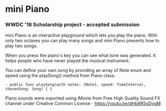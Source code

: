 # mini Piano

### WWDC '18 Scholarship project - accepted submission

mini Piano is an interactive playground which lets you play the piano. With only two octaves you can play many songs and mini Piano presents how to play two songs.

When you press the piano's key you can see what tone was generated. It helps people who have never played the musical instrument.

You can define your own song by providing an array of Note enum and speed using the playSong() method from Piano class.

    - public func playSong(with notes: [Note], speed: TimeInterval, chosenSong: Song) { }

Piano sounds were exported using iMovie from Free High Quality Sound FX channel under Creative Common License - https://youtu.be/dHb8R5gDvgM
